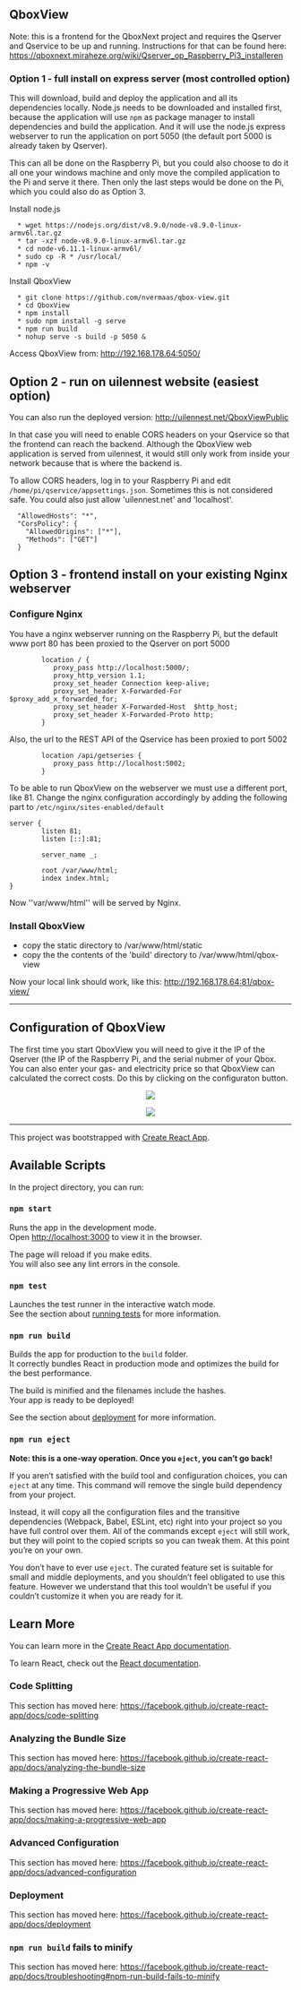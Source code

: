 ## QboxView

Note: this is a frontend for the QboxNext project and requires the Qserver and Qservice to be up and running.
Instructions for that can be found here: https://qboxnext.miraheze.org/wiki/Qserver_op_Raspberry_Pi3_installeren


### Option 1 - full install on express server (most controlled option)
This will download, build and deploy the application and all its dependencies locally.
Node.js needs to be downloaded and installed first, because the application will use ``npm`` as package manager to install dependencies and build the application.
And it will use the node.js express webserver to run the application on port 5050 (the default port 5000 is already taken by Qserver).

This can all be done on the Raspberry Pi, but you could also choose to do it all one your windows machine and only move the compiled application to the Pi and serve it there.
Then only the last steps would be done on the Pi, which you could also do as Option 3.

Install node.js
```
  * wget https://nodejs.org/dist/v8.9.0/node-v8.9.0-linux-armv6l.tar.gz
  * tar -xzf node-v8.9.0-linux-armv6l.tar.gz
  * cd node-v6.11.1-linux-armv6l/
  * sudo cp -R * /usr/local/
  * npm -v
```

Install QboxView
```
  * git clone https://github.com/nvermaas/qbox-view.git
  * cd QboxView
  * npm install
  * sudo npm install -g serve
  * npm run build
  * nohup serve -s build -p 5050 &
```

Access QboxView from: http://192.168.178.64:5050/


## Option 2 - run on uilennest website (easiest option)
You can also run the deployed version: http://uilennest.net/QboxViewPublic

In that case you will need to enable CORS headers on your Qservice so that the frontend can reach the backend.
Although the QboxView web application is served from uilennest, it would still only work from inside your network because that is where the backend is.

To allow CORS headers, log in to your Raspberry Pi and edit ``/home/pi/qservice/appsettings.json``.
Sometimes this is not considered safe. You could also just allow 'uilennest.net' and 'localhost'.

```
  "AllowedHosts": "*",
  "CorsPolicy": {
    "AllowedOrigins": ["*"],
    "Methods": ["GET"]
  }
```

## Option 3 - frontend install on your existing Nginx webserver

### Configure Nginx

You have a nginx webserver running on the Raspberry Pi, but the default www port 80 has been proxied to the Qserver on port 5000
```
        location / {
           proxy_pass http://localhost:5000/;
           proxy_http_version 1.1;
           proxy_set_header Connection keep-alive;
           proxy_set_header X-Forwarded-For   $proxy_add_x_forwarded_for;
           proxy_set_header X-Forwarded-Host  $http_host;
           proxy_set_header X-Forwarded-Proto http;
        }
```

Also, the url to the REST API of the Qservice has been proxied to port 5002
```
        location /api/getseries {
           proxy_pass http://localhost:5002;
        }
```

To be able to run QboxView on the webserver we must use a different port, like 81.
Change the nginx configuration accordingly by adding the following part to ``/etc/nginx/sites-enabled/default``

```
server {
        listen 81;
        listen [::]:81;

        server_name _;

        root /var/www/html;
        index index.html;
}
```

Now ''var/www/html'' will be served by Nginx.

### Install QboxView

   * copy the static directory to /var/www/html/static
   * copy the the contents of the 'build' directory to /var/www/html/qbox-view

   Now your local link should work, like this: http://192.168.178.64:81/qbox-view/

-----

## Configuration of QboxView
The first time you start QboxView you will need to give it the IP of the Qserver (the IP of the Raspberry Pi, and the serial nubmer of your Qbox.
You can also enter your gas- and electricity price so that QboxView can calculated the correct costs.
Do this by clicking on the configuraton button.

<p align="center">
  <img src="https://github.com/nvermaas/qbox-view/blob/master/images/qboxview_config.png"/>
</p>

<p align="center">
  <img src="https://github.com/nvermaas/qbox-view/blob/master/images/qboxview_netto_stroom.png"/>
</p>




-----



This project was bootstrapped with [Create React App](https://github.com/facebook/create-react-app).

## Available Scripts

In the project directory, you can run:

### `npm start`

Runs the app in the development mode.<br>
Open [http://localhost:3000](http://localhost:3000) to view it in the browser.

The page will reload if you make edits.<br>
You will also see any lint errors in the console.

### `npm test`

Launches the test runner in the interactive watch mode.<br>
See the section about [running tests](https://facebook.github.io/create-react-app/docs/running-tests) for more information.

### `npm run build`

Builds the app for production to the `build` folder.<br>
It correctly bundles React in production mode and optimizes the build for the best performance.

The build is minified and the filenames include the hashes.<br>
Your app is ready to be deployed!

See the section about [deployment](https://facebook.github.io/create-react-app/docs/deployment) for more information.

### `npm run eject`

**Note: this is a one-way operation. Once you `eject`, you can’t go back!**

If you aren’t satisfied with the build tool and configuration choices, you can `eject` at any time. This command will remove the single build dependency from your project.

Instead, it will copy all the configuration files and the transitive dependencies (Webpack, Babel, ESLint, etc) right into your project so you have full control over them. All of the commands except `eject` will still work, but they will point to the copied scripts so you can tweak them. At this point you’re on your own.

You don’t have to ever use `eject`. The curated feature set is suitable for small and middle deployments, and you shouldn’t feel obligated to use this feature. However we understand that this tool wouldn’t be useful if you couldn’t customize it when you are ready for it.

## Learn More

You can learn more in the [Create React App documentation](https://facebook.github.io/create-react-app/docs/getting-started).

To learn React, check out the [React documentation](https://reactjs.org/).

### Code Splitting

This section has moved here: https://facebook.github.io/create-react-app/docs/code-splitting

### Analyzing the Bundle Size

This section has moved here: https://facebook.github.io/create-react-app/docs/analyzing-the-bundle-size

### Making a Progressive Web App

This section has moved here: https://facebook.github.io/create-react-app/docs/making-a-progressive-web-app

### Advanced Configuration

This section has moved here: https://facebook.github.io/create-react-app/docs/advanced-configuration

### Deployment

This section has moved here: https://facebook.github.io/create-react-app/docs/deployment

### `npm run build` fails to minify

This section has moved here: https://facebook.github.io/create-react-app/docs/troubleshooting#npm-run-build-fails-to-minify
